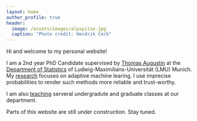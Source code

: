```yaml
---
layout: home
author_profile: true
header:
  image: /assets/images/alpspitze.jpg
  caption: "Photo credit: Hendrik Cech"
---
```


Hi and welcome to my personal website! 

I am a 2nd year PhD Candidate supervised by [Thomas Augustin](https://scholar.google.de/citations?user=3N20m1kAAAAJ&hl=de) at the [Department of Statistics](https://www.statistik.uni-muenchen.de/index.html) of Ludwig-Maximilians-Universität (LMU) Munich. My [research](https://rodemann.github.io/_pages/research/) focuses on adaptive machine learing. I use imprecise probabilities to render such methods more reliable and trust-worthy. 


I am also [teaching](https://rodemann.github.io/_pages/teaching/) serveral undergradute and graduate classes at our department.

Parts of this website are still under construction. Stay tuned.


